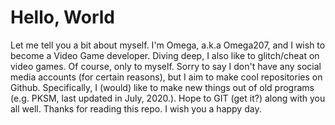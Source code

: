 # Hello, World
Let me tell you a bit about myself.
I'm Omega, a.k.a Omega207, and I wish to become a Video Game developer.
 Diving deep, I also like to glitch/cheat on video games.
 Of course, only to myself.
 Sorry to say I don't have any social media accounts (for certain reasons), but I aim to make cool repositories on Github.
 Specifically, I (would) like to make new things out of old programs (e.g. PKSM, last updated in July, 2020.).
 Hope to GIT (get it?) along with you all well.
                             Thanks for reading this repo. I wish you a happy day.
